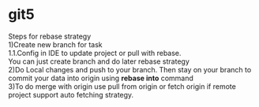 # git5
<b4>Steps for rebase strategy</b4><br>
1)Create new branch for task<br>
1.1.Config in IDE to update project or pull with rebase.<br>You can just create branch and do later rebase strategy<br>
2)Do Local changes and push to your branch. Then stay on your branch  to commit your data into origin using <b>rebase into</b> command<br>
3)To do merge with origin use pull from origin or fetch origin if remote project support auto fetching strategy.


